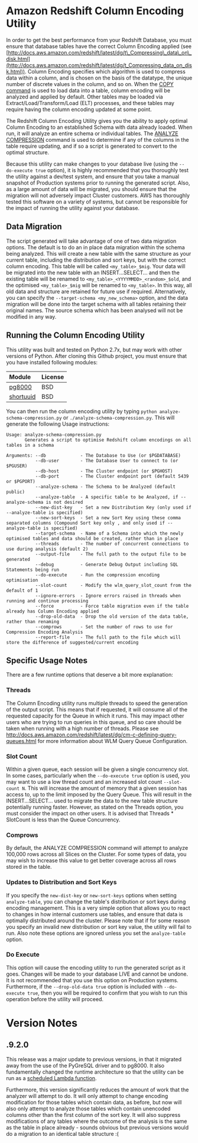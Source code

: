 # Amazon Redshift Column Encoding Utility

In order to get the best performance from your Redshift Database, you must ensure 
that database tables have the correct Column Encoding applied (see [http://docs.aws.amazon.com/redshift/latest/dg/t\_Compressing\_data\_on\_disk.html](http://docs.aws.amazon.com/redshift/latest/dg/t_Compressing_data_on_disk.html)). 
Column Encoding specifies which algorithm is used to compress data within a column, 
and is chosen on the basis of the datatype, the unique number of discrete values 
in the column, and so on. When the [COPY command](http://docs.aws.amazon.com/redshift/latest/dg/r_COPY.html)
is used to load data into a table, column encoding will be analyzed and applied by default. 
Other tables may be loaded via Extract/Load/Transform/Load (ELT) processes, and 
these tables may require having the column encoding updated at some point.

The Redshift Column Encoding Utility gives you the ability to apply optimal Column 
Encoding to an established Schema with data already loaded. When run, it will analyze 
an entire schema or individual tables. The [ANALYZE COMPRESSION](http://docs.aws.amazon.com/redshift/latest/dg/r_ANALYZE_COMPRESSION.html) 
command is used to determine if any of the columns in the table require updating, 
and if so a script is generated to convert to the optimal structure.

Because this utility can make changes to your database live (using the ```--do-execute true``` option), it is highly recommended that you thoroughly test the utility against a dev/test system, and ensure that you take a manual snapshot of Production systems prior to running the generated script. Also, as a large amount of data will be migrated, you should ensure that the migration will not adversely impact Cluster customers. AWS has thoroughly tested this software on a variety of systems, but cannot be responsible for the impact of running the utility against your database. 

## Data Migration

The script generated will take advantage of one of two data migration options. The default is to do an in place data migration within the schema being analyzed. This will create a new table with the same structure as your current table, including the distribution and sort keys, but with the correct column encoding. This table will be called ```<my_table>_$mig```. Your data will be migrated into the new table with an INSERT...SELECT... and then the existing table will be renamed to ```<my_table>_<YYYYMMDD>_<random>_$old```, and the optimised ```<my_table>_$mig``` will be renamed to ```<my_table>```. In this way, all old data and structure are retained for future use if required. Alternatively, you can specify the ```--target-schema <my_new_schema>``` option, and the data migration will be done into the target schema with all tables retaining their original names. The source schema which has been analysed will not be modified in any way.

## Running the Column Encoding Utility

This utility was built and tested on Python 2.7x, but may work with other versions of Python. After cloning this Github project, you must ensure that you have installed following modules:

| Module  | License  |
| :------ | :------- |
| [pg8000](https://pypi.python.org/pypi/pg8000) | BSD |
| [shortuuid](https://pypi.python.org/pypi/shortuuid) | BSD |
 
 You can then run the column encoding utility by typing ```python analyze-schema-compression.py``` or ```./analyze-schema-compression.py```. This will generate the following Usage instructions:

```
Usage: analyze-schema-compression.py
       Generates a script to optimise Redshift column encodings on all tables in a schema

Arguments: --db             - The Database to Use (or $PGDATABASE)
           --db-user        - The Database User to connect to (or $PGUSER)
           --db-host        - The Cluster endpoint (or $PGHOST)
           --db-port        - The Cluster endpoint port (default 5439 or $PGPORT)
           --analyze-schema - The Schema to be Analyzed (default public)
           --analyze-table  - A specific table to be Analyzed, if --analyze-schema is not desired
           --new-dist-key   - Set a new Distribution Key (only used if --analyze-table is specified)
           --new-sort-keys  - Set a new Sort Key using these comma separated columns (Compound Sort key only , and only used if --analyze-table is specified)
           --target-schema  - Name of a Schema into which the newly optimised tables and data should be created, rather than in place
           --threads        - The number of concurrent connections to use during analysis (default 2)
           --output-file    - The full path to the output file to be generated
           --debug          - Generate Debug Output including SQL Statements being run
           --do-execute     - Run the compression encoding optimisation
           --slot-count     - Modify the wlm_query_slot_count from the default of 1
           --ignore-errors  - Ignore errors raised in threads when running and continue processing
           --force          - Force table migration even if the table already has Column Encoding applied
           --drop-old-data  - Drop the old version of the data table, rather than renaming
           --comprows       - Set the number of rows to use for Compression Encoding Analysis
           --report-file    - The full path to the file which will store the difference of suggested/current encoding

```

## Specific Usage Notes

There are a few runtime options that deserve a bit more explanation:

### Threads

The Column Encoding utility runs multiple threads to speed the generation of the output script. This means that if requested, it will consume all of the requested capacity for the Queue in which it runs. This may impact other users who are trying to run queries in this queue, and so care should be taken when running with a high number of threads. Please see http://docs.aws.amazon.com/redshift/latest/dg/cm-c-defining-query-queues.html for more information about WLM Query Queue Configuration.

### Slot Count

Within a given queue, each session will be given a single concurrency slot. In some cases, particularly when the ```--do-execute true``` option is used, you may want to use a low thread count and an increased slot count ```--slot-count N```. This will increase the amount of memory that a given session has access to, up to the limit imposed by the Query Queue. This will result in the INSERT...SELECT... used to migrate the data to the new table structure potentially running faster. However, as stated on the Threads option, you must consider the impact on other users. It is advised that Threads * SlotCount is less than the Queue Concurrency.

### Comprows

By default, the ANALYZE COMPRESSION command will attempt to analyze 100,000 rows across all Slices on the Cluster. For some types of data, you may wish to increase this value to get better coverage across all rows stored in the table.

### Updates to Distribution and Sort Keys

If you specify the `new-dist-key` or `new-sort-keys` options when setting `analyze-table`, you can change the table's distribution or sort keys during encoding management. This is a very simple option that allows you to react to changes in how internal customers use tables, and ensure that data is optimally distributed around the cluster. Please note that if for some reason you specify an invalid new distribution or sort key value, the utility will fail to run. Also note these options are ignored unless you set the `analyze-table` option.

### Do Execute

This option will cause the encoding utility to run the generated script as it goes. Changes will be made to your database LIVE and cannot be undone. It is not recommended that you use this option on Production systems. Furthermore, if the ```--drop-old-data true``` option is included with ```--do-execute true```, then you will be required to confirm that you wish to run this operation before the utility will proceed.

# Version Notes

## .9.2.0

This release was a major update to previous versions, in that it migrated away from the use of the PyGreSQL driver and to pg8000. It also fundamentally changed the runtime architecture so that the utility can be run as a [scheduled Lambda function](https://github.com/awslabs/amazon-redshift-utils/tree/master/src/LambdaRunner).

Furthermore, this version significantly reduces the amount of work that the analyzer will attempt to do. It will only attempt to change encoding modification for those tables which contain data, as before, but now will also only attempt to analyze those tables which contain unencoded columns other than the first column of the sort key. It will also suppress modifications of any tables where the outcome of the analysis is the same as the table in place already - sounds obvious but previous versions would do a migration to an identical table structure :(